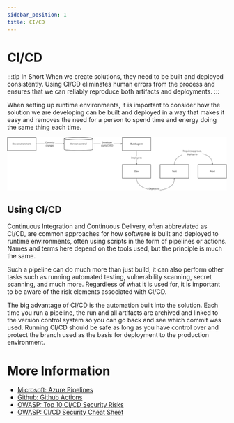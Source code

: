 ```yaml
---
sidebar_position: 1
title: CI/CD
---
```


# CI/CD
:::tip In Short
When we create solutions, they need to be built and deployed consistently. Using CI/CD eliminates human errors from the process and ensures that we can reliably reproduce both artifacts and deployments.
:::

When setting up runtime environments, it is important to consider how the solution we are developing can be built and deployed in a way that makes it easy and removes the need for a person to spend time and energy doing the same thing each time.

![cicd](./cicd.png)

## Using CI/CD
Continuous Integration and Continuous Delivery, often abbreviated as CI/CD, are common approaches for how software is built and deployed to runtime environments, often using scripts in the form of pipelines or actions. Names and terms here depend on the tools used, but the principle is much the same.

Such a pipeline can do much more than just build; it can also perform other tasks such as running automated testing, vulnerability scanning, secret scanning, and much more. Regardless of what it is used for, it is important to be aware of the risk elements associated with CI/CD.

The big advantage of CI/CD is the automation built into the solution. Each time you run a pipeline, the run and all artifacts are archived and linked to the version control system so you can go back and see which commit was used. Running CI/CD should be safe as long as you have control over and protect the branch used as the basis for deployment to the production environment.

# More Information
* [Microsoft: Azure Pipelines](https://learn.microsoft.com/en-us/azure/devops/pipelines/get-started/pipelines-get-started?view=azure-devops)
* [Github: Github Actions](https://docs.github.com/en/actions)
* [OWASP: Top 10 CI/CD Security Risks](https://owasp.org/www-project-top-10-ci-cd-security-risks/)
* [OWASP: CI/CD Security Cheat Sheet](https://cheatsheetseries.owasp.org/cheatsheets/CI_CD_Security_Cheat_Sheet.html)
